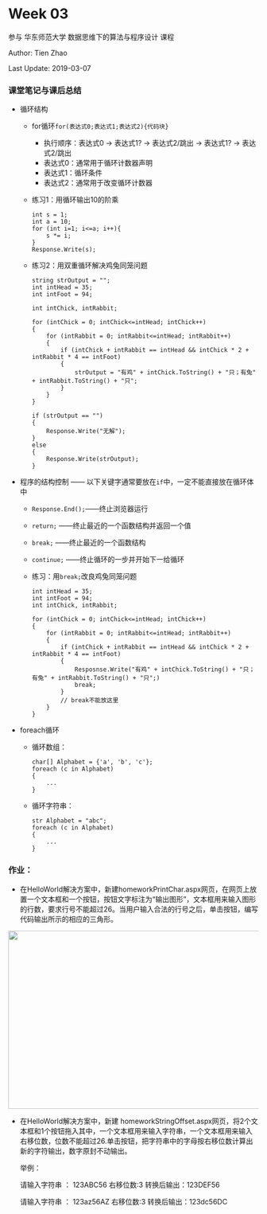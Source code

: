 # Week 03

参与 华东师范大学 数据思维下的算法与程序设计 课程

Author: Tien Zhao

Last Update: 2019-03-07

 

### 课堂笔记与课后总结

- 循环结构

  - for循环`for(表达式0;表达式1;表达式2){代码块}`

    - 执行顺序：表达式0 -> 表达式1? -> 表达式2/跳出 -> 表达式1? -> 表达式2/跳出
    - 表达式0：通常用于循环计数器声明
    - 表达式1：循环条件
    - 表达式2：通常用于改变循环计数器

  - 练习1：用循环输出10的阶乘

    ```
    int s = 1;
    int a = 10;
    for (int i=1; i<=a; i++){
        s *= i;
    }
    Response.Write(s);
    ```

  - 练习2：用双重循环解决鸡兔同笼问题

    ```
    string strOutput = "";
    int intHead = 35;
    int intFoot = 94;
    
    int intChick, intRabbit;
    
    for (intChick = 0; intChick<=intHead; intChick++) 
    {
        for (intRabbit = 0; intRabbit<=intHead; intRabbit++)
        {
            if (intChick + intRabbit == intHead && intChick * 2 + intRabbit * 4 == intFoot)
            {
                strOutput = "有鸡" + intChick.ToString() + "只；有兔" + intRabbit.ToString() + "只";
            }
        }
    }
    
    if (strOutput == "")
    {
        Response.Write("无解");
    }
    else
    {
        Response.Write(strOutput);
    }
    
    ```

- 程序的结构控制  —— 以下关键字通常要放在`if`中，一定不能直接放在循环体中

  - `Response.End();`——终止浏览器运行 

  - `return;` ——终止最近的一个函数结构并返回一个值

  - `break;` ——终止最近的一个函数结构

  - `continue;` ——终止循环的一步并开始下一给循环

  - 练习：用`break;`改良鸡兔同笼问题

    ```
    int intHead = 35;
    int intFoot = 94;
    int intChick, intRabbit;
    
    for (intChick = 0; intChick<=intHead; intChick++) 
    {
        for (intRabbit = 0; intRabbit<=intHead; intRabbit++)
        {
            if (intChick + intRabbit == intHead && intChick * 2 + intRabbit * 4 == intFoot)
            {
                Resposnse.Write("有鸡" + intChick.ToString() + "只；有兔" + intRabbit.ToString() + "只";)
                break;
            }
            // break不能放这里
        }
    }
    ```

- foreach循环

  - 循环数组：

    ```
    char[] Alphabet = {'a', 'b', 'c'};
    foreach (c in Alphabet)
    {
        ...
    }
    ```

  - 循环字符串：

    ```
    str Alphabet = "abc";
    foreach (c in Alphabet)
    {
        ...
    }
    ```

### 作业：

- 在HelloWorld解决方案中，新建homeworkPrintChar.aspx网页，在网页上放置一个文本框和一个按钮，按钮文字标注为“输出图形”，文本框用来输入图形的行数，要求行号不能超过26。当用户输入合法的行号之后，单击按钮，编写代码输出所示的相应的三角形。

<img src="https://elearning.ecnu.edu.cn/courses/1/COMC0031111034.01.2018-20192/db/_159869_1/embedded/1.png" width="553" height="358">

- 在HelloWorld解决方案中，新建 homeworkStringOffset.aspx网页，将2个文本框和1个按钮拖入其中，一个文本框用来输入字符串，一个文本框用来输入右移位数，位数不能超过26.单击按钮，把字符串中的字母按右移位数计算出新的字符输出，数字原封不动输出。

  举例：

    请输入字符串 ： 123ABC56  右移位数:3 转换后输出：123DEF56

    请输入字符串 ： 123az56AZ 右移位数:3 转换后输出：123dc56DC
